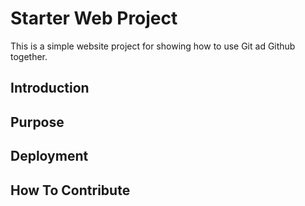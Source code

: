 #  Starter Web Project

This is a simple website project for showing how to use Git ad Github together. 

## Introduction

## Purpose 

## Deployment

## How To Contribute


